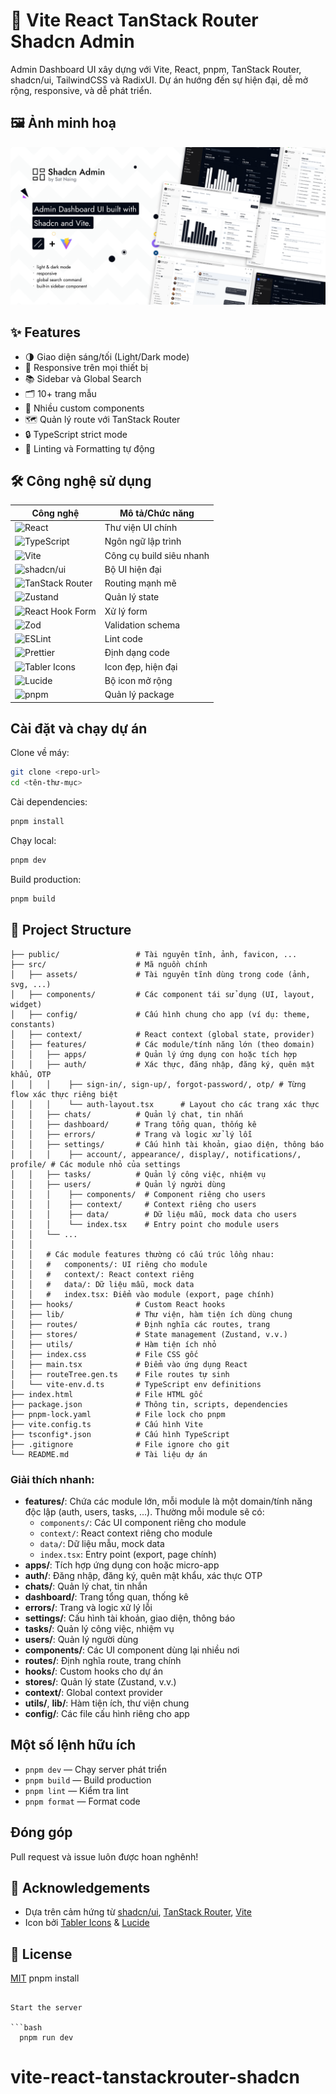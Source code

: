 # 🚀 Vite React TanStack Router Shadcn Admin

Admin Dashboard UI xây dựng với Vite, React, pnpm, TanStack Router, shadcn/ui, TailwindCSS và RadixUI. Dự án hướng đến sự hiện đại, dễ mở rộng, responsive, và dễ phát triển.

## 🖼️ Ảnh minh hoạ

![Dashboard Screenshot](public/images/shadcn-admin.png)

## ✨ Features

- 🌗 Giao diện sáng/tối (Light/Dark mode)
- 📱 Responsive trên mọi thiết bị
- 📚 Sidebar và Global Search
- 🗂️ 10+ trang mẫu
- 🧩 Nhiều custom components
- 🗺️ Quản lý route với TanStack Router
- 🔒 TypeScript strict mode
- 🧹 Linting và Formatting tự động

## 🛠️ Công nghệ sử dụng

| Công nghệ            | Mô tả/Chức năng                |
|---------------------|--------------------------------|
| ![React](https://img.shields.io/badge/React-19-blue?logo=react) | Thư viện UI chính |
| ![TypeScript](https://img.shields.io/badge/TypeScript-5.x-3178c6?logo=typescript) | Ngôn ngữ lập trình |
| ![Vite](https://img.shields.io/badge/Vite-6.x-646cff?logo=vite) | Công cụ build siêu nhanh |
| ![shadcn/ui](https://img.shields.io/badge/shadcn--ui-TailwindCSS%20%2B%20RadixUI-38bdf8?logo=tailwindcss) | Bộ UI hiện đại |
| ![TanStack Router](https://img.shields.io/badge/TanStack%20Router-1.x-ef4444?logo=reactrouter) | Routing mạnh mẽ |
| ![Zustand](https://img.shields.io/badge/Zustand-State%20Management-ff9100?logo=react) | Quản lý state |
| ![React Hook Form](https://img.shields.io/badge/React%20Hook%20Form-7.x-ec4899?logo=react) | Xử lý form |
| ![Zod](https://img.shields.io/badge/Zod-3.x-8b5cf6) | Validation schema |
| ![ESLint](https://img.shields.io/badge/ESLint-9.x-4b32c3?logo=eslint) | Lint code |
| ![Prettier](https://img.shields.io/badge/Prettier-3.x-f7b93e?logo=prettier) | Định dạng code |
| ![Tabler Icons](https://img.shields.io/badge/Tabler%20Icons-3.x-2d3748?logo=tabler) | Icon đẹp, hiện đại |
| ![Lucide](https://img.shields.io/badge/Lucide-0.x-06b6d4?logo=lucide) | Bộ icon mở rộng |
| ![pnpm](https://img.shields.io/badge/pnpm-10.x-f69220?logo=pnpm) | Quản lý package |

## Cài đặt và chạy dự án

Clone về máy:
```bash
git clone <repo-url>
cd <tên-thư-mục>
```

Cài dependencies:
```bash
pnpm install
```

Chạy local:
```bash
pnpm dev
```

Build production:
```bash
pnpm build
```

## 📁 Project Structure

```
├── public/                 # Tài nguyên tĩnh, ảnh, favicon, ...
├── src/                    # Mã nguồn chính
│   ├── assets/             # Tài nguyên tĩnh dùng trong code (ảnh, svg, ...)
│   ├── components/         # Các component tái sử dụng (UI, layout, widget)
│   ├── config/             # Cấu hình chung cho app (ví dụ: theme, constants)
│   ├── context/            # React context (global state, provider)
│   ├── features/           # Các module/tính năng lớn (theo domain)
│   │   ├── apps/           # Quản lý ứng dụng con hoặc tích hợp
│   │   ├── auth/           # Xác thực, đăng nhập, đăng ký, quên mật khẩu, OTP
│   │   │    ├── sign-in/, sign-up/, forgot-password/, otp/ # Từng flow xác thực riêng biệt
│   │   │    └── auth-layout.tsx      # Layout cho các trang xác thực
│   │   ├── chats/          # Quản lý chat, tin nhắn
│   │   ├── dashboard/      # Trang tổng quan, thống kê
│   │   ├── errors/         # Trang và logic xử lý lỗi
│   │   ├── settings/       # Cấu hình tài khoản, giao diện, thông báo
│   │   │    ├── account/, appearance/, display/, notifications/, profile/ # Các module nhỏ của settings
│   │   ├── tasks/          # Quản lý công việc, nhiệm vụ
│   │   ├── users/          # Quản lý người dùng
│   │   │    ├── components/  # Component riêng cho users
│   │   │    ├── context/     # Context riêng cho users
│   │   │    ├── data/        # Dữ liệu mẫu, mock data cho users
│   │   │    └── index.tsx    # Entry point cho module users
│   │   └── ...
│   │   
│   │   # Các module features thường có cấu trúc lồng nhau:
│   │   #   components/: UI riêng cho module
│   │   #   context/: React context riêng
│   │   #   data/: Dữ liệu mẫu, mock data
│   │   #   index.tsx: Điểm vào module (export, page chính)
│   ├── hooks/              # Custom React hooks
│   ├── lib/                # Thư viện, hàm tiện ích dùng chung
│   ├── routes/             # Định nghĩa các routes, trang
│   ├── stores/             # State management (Zustand, v.v.)
│   ├── utils/              # Hàm tiện ích nhỏ
│   ├── index.css           # File CSS gốc
│   ├── main.tsx            # Điểm vào ứng dụng React
│   ├── routeTree.gen.ts    # File routes tự sinh
│   └── vite-env.d.ts       # TypeScript env definitions
├── index.html              # File HTML gốc
├── package.json            # Thông tin, scripts, dependencies
├── pnpm-lock.yaml          # File lock cho pnpm
├── vite.config.ts          # Cấu hình Vite
├── tsconfig*.json          # Cấu hình TypeScript
├── .gitignore              # File ignore cho git
└── README.md               # Tài liệu dự án
```

### Giải thích nhanh:
- **features/**: Chứa các module lớn, mỗi module là một domain/tính năng độc lập (auth, users, tasks, ...). Thường mỗi module sẽ có:
  - `components/`: Các UI component riêng cho module
  - `context/`: React context riêng cho module
  - `data/`: Dữ liệu mẫu, mock data
  - `index.tsx`: Entry point (export, page chính)
- **apps/**: Tích hợp ứng dụng con hoặc micro-app
- **auth/**: Đăng nhập, đăng ký, quên mật khẩu, xác thực OTP
- **chats/**: Quản lý chat, tin nhắn
- **dashboard/**: Trang tổng quan, thống kê
- **errors/**: Trang và logic xử lý lỗi
- **settings/**: Cấu hình tài khoản, giao diện, thông báo
- **tasks/**: Quản lý công việc, nhiệm vụ
- **users/**: Quản lý người dùng
- **components/**: Các UI component dùng lại nhiều nơi
- **routes/**: Định nghĩa route, trang chính
- **hooks/**: Custom hooks cho dự án
- **stores/**: Quản lý state (Zustand, v.v.)
- **context/**: Global context provider
- **utils/**, **lib/**: Hàm tiện ích, thư viện chung
- **config/**: Các file cấu hình riêng cho app

## Một số lệnh hữu ích

- `pnpm dev` — Chạy server phát triển
- `pnpm build` — Build production
- `pnpm lint` — Kiểm tra lint
- `pnpm format` — Format code

## Đóng góp
Pull request và issue luôn được hoan nghênh!

## 🙏 Acknowledgements

- Dựa trên cảm hứng từ [shadcn/ui](https://ui.shadcn.com/), [TanStack Router](https://tanstack.com/router/latest), [Vite](https://vitejs.dev/)
- Icon bởi [Tabler Icons](https://tabler.io/icons) & [Lucide](https://lucide.dev/)

## 📄 License
[MIT](./LICENSE)
  pnpm install
```

Start the server

```bash
  pnpm run dev
```


# vite-react-tanstackrouter-shadcn
